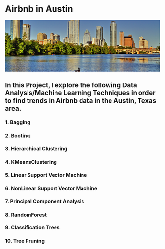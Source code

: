 # Airbnb in Austin

![](airbnb2.png)

## In this Project, I explore the following Data Analysis/Machine Learning Techniques in order to find trends in Airbnb data in the Austin, Texas area.

### 1. Bagging
### 2. Booting
### 3. Hierarchical Clustering
### 4. KMeansClustering
### 5. Linear Support Vector Machine
### 6. NonLinear Support Vector Machine
### 7. Principal Component Analysis
### 8. RandomForest
### 9. Classification Trees
### 10. Tree Pruning

